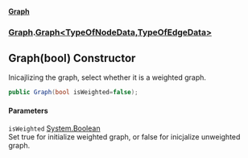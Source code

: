 #### [Graph](./index.md 'index')
### [Graph](./Graph.md 'Graph').[Graph&lt;TypeOfNodeData,TypeOfEdgeData&gt;](./Graph-Graph-TypeOfNodeData_TypeOfEdgeData-.md 'Graph.Graph&lt;TypeOfNodeData,TypeOfEdgeData&gt;')
## Graph(bool) Constructor
Inicajlizing the graph, select whether it is a weighted graph.  
```csharp
public Graph(bool isWeighted=false);
```
#### Parameters
<a name='Graph-Graph-TypeOfNodeData_TypeOfEdgeData--Graph(bool)-isWeighted'></a>
`isWeighted` [System.Boolean](https://docs.microsoft.com/en-us/dotnet/api/System.Boolean 'System.Boolean')  
Set true for initialize weighted graph, or false for inicjalize unweighted graph.  
  
